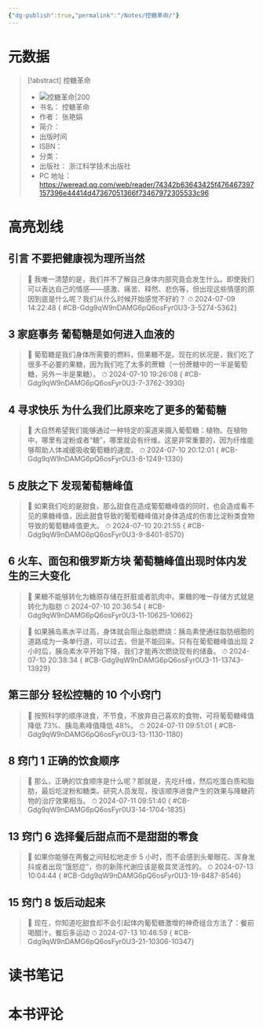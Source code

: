 ```yaml
---
{"dg-publish":true,"permalink":"/Notes/控糖革命/"}
---
```



# 元数据

> [!abstract] 控糖革命
> - ![ 控糖革命|200](https://res.weread.qq.com/wrepub/CB_Gdg9qW9nDAMG6pQ6osFyr0U3_parsecover)
> - 书名： 控糖革命
> - 作者： 张艳娟
> - 简介：
> - 出版时间
> - ISBN：
> - 分类：
> - 出版社： 浙江科学技术出版社
> - PC 地址：https://weread.qq.com/web/reader/74342b63643425f476467397157396e44414d47367051366f73467972305533c96

# 高亮划线

## 引言 不要把健康视为理所当然

> 📌 我唯一清楚的是，我们并不了解自己身体内部究竟会发生什么。即使我们可以表达自己的情感——感激、痛苦、释然、悲伤等，但出现这些情感的原因到底是什么呢？我们从什么时候开始感觉不好的？
> ⏱ 2024-07-09 14:22:48
{ #CB-Gdg9qW9nDAMG6pQ6osFyr0U3-3-5274-5362}


## 3 家庭事务 葡萄糖是如何进入血液的

> 📌 葡萄糖是我们身体所需要的燃料，但果糖不是。现在的状况是，我们吃了很多不必要的果糖，因为我们吃了太多的蔗糖（一份蔗糖中的一半是葡萄糖，另外一半是果糖）。
> ⏱ 2024-07-10 19:26:08
{ #CB-Gdg9qW9nDAMG6pQ6osFyr0U3-7-3762-3930}


## 4 寻求快乐 为什么我们比原来吃了更多的葡萄糖

> 📌 大自然希望我们能够通过一种特定的渠道来摄入葡萄糖：植物。在植物中，哪里有淀粉或者“糖”，哪里就会有纤维。这是非常重要的，因为纤维能够帮助人体减缓吸收葡萄糖的速度。
> ⏱ 2024-07-10 20:12:01
{ #CB-Gdg9qW9nDAMG6pQ6osFyr0U3-8-1249-1330}


## 5 皮肤之下 发现葡萄糖峰值

> 📌 如果我们吃的是甜食，那么甜食在造成葡萄糖峰值的同时，也会造成看不见的果糖峰值，因此甜食导致的葡萄糖峰值对身体造成的伤害比淀粉类食物导致的葡萄糖峰值更大。
> ⏱ 2024-07-10 20:21:55
{ #CB-Gdg9qW9nDAMG6pQ6osFyr0U3-9-8401-8570}


## 6 火车、面包和俄罗斯方块 葡萄糖峰值出现时体内发生的三大变化

> 📌 果糖不能够转化为糖原存储在肝脏或者肌肉中。果糖的唯一存储方式就是转化为脂肪
> ⏱ 2024-07-10 20:36:54
{ #CB-Gdg9qW9nDAMG6pQ6osFyr0U3-11-10625-10662}


> 📌 如果胰岛素水平过高，身体就会阻止脂肪燃烧：胰岛素使通往脂肪细胞的道路成为一条单行道，可以过去，但是不能回来。只有在葡萄糖峰值出现 2 小时后，胰岛素水平开始下降，我们才能再次燃烧现有的储备。
> ⏱ 2024-07-10 20:38:34
{ #CB-Gdg9qW9nDAMG6pQ6osFyr0U3-11-13743-13929}


## 第三部分 轻松控糖的 10 个小窍门

> 📌 按照科学的顺序进食，不节食，不放弃自己喜欢的食物，可将葡萄糖峰值降低 73%、胰岛素峰值降低 48%。
> ⏱ 2024-07-11 09:51:01
{ #CB-Gdg9qW9nDAMG6pQ6osFyr0U3-13-1130-1180}


## 8 窍门 1 正确的饮食顺序

> 📌 那么，正确的饮食顺序是什么呢？那就是，先吃纤维，然后吃蛋白质和脂肪，最后吃淀粉和糖类。研究人员发现，按该顺序进食产生的效果与降糖药物的治疗效果相当。
> ⏱ 2024-07-11 09:51:40
{ #CB-Gdg9qW9nDAMG6pQ6osFyr0U3-14-1704-1835}


## 13 窍门 6 选择餐后甜点而不是甜甜的零食

> 📌 如果你能够在两餐之间轻松地走步 5 小时，而不会感到头晕眼花、浑身发抖或者出现“饿怒症”，你的新陈代谢应该是极具灵活性的。
> ⏱ 2024-07-13 10:04:44
{ #CB-Gdg9qW9nDAMG6pQ6osFyr0U3-19-8487-8546}


## 15 窍门 8 饭后动起来

> 📌 现在，你知道吃甜食却不会引起体内葡萄糖激增的神奇组合方法了：餐前喝醋汁，餐后多运动
> ⏱ 2024-07-13 10:46:59
{ #CB-Gdg9qW9nDAMG6pQ6osFyr0U3-21-10306-10347}


# 读书笔记

# 本书评论
